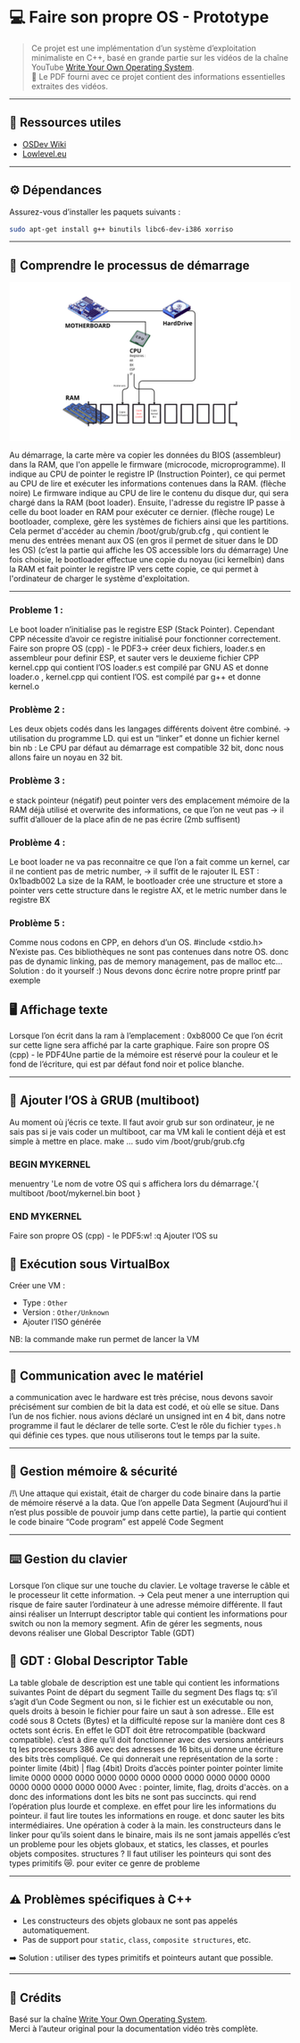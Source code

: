 
# 💻 Faire son propre OS - Prototype

> Ce projet est une implémentation d’un système d’exploitation minimaliste en C++, basé en grande partie sur les vidéos de la chaîne YouTube [Write Your Own Operating System](https://www.youtube.com/@writeyourownoperatingsystem).  
> 📄 Le PDF fourni avec ce projet contient des informations essentielles extraites des vidéos.

---

## 🔗 Ressources utiles

- [OSDev Wiki](https://wiki.osdev.org/)
- [Lowlevel.eu](https://wiki.osdev.org/Low_Level_Programming)

---

## ⚙️ Dépendances

Assurez-vous d’installer les paquets suivants :

```bash
sudo apt-get install g++ binutils libc6-dev-i386 xorriso
```

---

## 🧠 Comprendre le processus de démarrage

![alt text](RAM.png)

Au démarrage, la carte mère va copier les données du BIOS (assembleur) dans la RAM, que l'on appelle le firmware
(microcode, microprogramme). Il indique au CPU de pointer le registre IP (Instruction Pointer), ce qui permet au CPU de
lire et exécuter les informations contenues dans la RAM. (flèche noire)
Le firmware indique au CPU de lire le contenu du disque dur, qui sera chargé dans la RAM (boot loader). Ensuite, l'adresse
du registre IP passe à celle du boot loader en RAM pour exécuter ce dernier. (flèche rouge)
Le bootloader, complexe, gère les systèmes de fichiers ainsi que les partitions. Cela permet d'accéder au chemin
/boot/grub/grub.cfg , qui contient le menu des entrées menant aux OS (en gros il permet de situer dans le DD les OS) (c’est
la partie qui affiche les OS accessible lors du démarrage)
Une fois choisie, le bootloader effectue une copie du noyau (ici kernelbin) dans la RAM et fait pointer le registre IP vers
cette copie, ce qui permet à l'ordinateur de charger le système d'exploitation.

---

### Probleme 1 :

Le boot loader n’initialise pas le registre ESP (Stack Pointer). Cependant CPP nécessite d’avoir ce registre initialisé pour
fonctionner correctement.
Faire son propre OS (cpp) - le PDF3→ créer deux fichiers, loader.s en assembleur pour definir ESP, et sauter vers le deuxieme fichier CPP kernel.cpp qui
contient l’OS
loader.s est compilé par GNU AS et donne loader.o , kernel.cpp qui contient l’OS.
est compilé par g++ et donne kernel.o

### Problème 2 :

Les deux objets codés dans les langages différents doivent être combiné.
→ utilisation du programme LD. qui est un “linker” et donne un fichier kernel bin
nb : Le CPU par défaut au démarrage est compatible 32 bit, donc nous allons faire un noyau en 32 bit.

### Problème 3 :

e stack pointeur (négatif) peut pointer vers des emplacement mémoire de la RAM déjà utilisé et overwrite des informations,
ce que l’on ne veut pas
→ il suffit d’allouer de la place afin de ne pas écrire (2mb suffisent)

### Problème 4 :

Le boot loader ne va pas reconnaitre ce que l’on a fait comme un kernel, car il ne contient pas de metric number,
→ il suffit de le rajouter
IL EST : 0x1badb002
La size de la RAM, le bootloader crée une structure et store a pointer vers cette structure dans le registre AX, et le metric
number dans le registre BX

### Problème 5 :

Comme nous codons en CPP, en dehors d’un OS.
#include <stdio.h>
N’existe pas. Ces bibliothèques ne sont pas contenues dans notre OS.
donc pas de dynamic linking, pas de memory management, pas de malloc etc…
Solution : do it yourself :)
Nous devons donc écrire notre propre printf par exemple

## 🖥️ Affichage texte

Lorsque l’on écrit dans la ram à l’emplacement : 0xb8000
Ce que l’on écrit sur cette ligne sera affiché par la carte graphique.
Faire son propre OS (cpp) - le PDF4Une partie de la mémoire est réservé pour la couleur et le fond de l’écriture, qui est par défaut fond noir et police blanche.

---

## 🔧 Ajouter l’OS à GRUB (multiboot)

Au moment où j’écris ce texte. Il faut avoir grub sur son ordinateur, je ne sais pas si je vais coder un multiboot, car ma VM kali
le contient déjà et est simple à mettre en place.
make …
sudo vim /boot/grub/grub.cfg
### BEGIN MYKERNEL ###
menuentry 'Le nom de votre OS qui s affichera lors du démarrage.'{
multiboot /boot/mykernel.bin
boot
}
### END MYKERNEL ###
Faire son propre OS (cpp) - le PDF5:w!
:q
Ajouter l’OS su

## 🧪 Exécution sous VirtualBox

Créer une VM :
- Type : `Other`
- Version : `Other/Unknown`
- Ajouter l’ISO générée

NB: la commande make run permet de lancer la VM

---

## 📡 Communication avec le matériel

a communication avec le hardware est très précise, nous devons savoir précisément sur combien de bit la data est codé, et
où elle se situe.
Dans l’un de nos fichier. nous avions déclaré un unsigned int en 4 bit, dans notre programme il faut le déclarer de telle sorte.
C’est le rôle du fichier `types.h` qui définie ces types. que nous utiliserons tout le temps par la suite.

---

## 📂 Gestion mémoire & sécurité

/!\ Une attaque qui existait, était de charger du code binaire dans la partie de mémoire réservé a la data. Que l’on appelle Data
Segment (Aujourd’hui il n’est plus possible de pouvoir jump dans cette partie), la partie qui contient le code binaire “Code
program” est appelé Code Segment 

---

## ⌨️ Gestion du clavier

Lorsque l’on clique sur une touche du clavier. Le voltage traverse le câble et le processeur lit cette information.
→ Cela peut mener a une interruption qui risque de faire sauter l’ordinateur à une adresse mémoire différente.
Il faut ainsi réaliser un Interrupt descriptor table qui contient les informations pour switch ou non la memory segment.
Afin de gérer les segments, nous devons réaliser une Global Descriptor Table (GDT)

## 🧩 GDT : Global Descriptor Table

La table globale de description est une table qui contient les informations suivantes
Point de départ du segment
Taille du segment
Des flags tq: s’il s’agit d’un Code Segment ou non, si le fichier est un exécutable ou non, quels droits à besoin le fichier
pour faire un saut à son adresse..
Elle est codé sous 8 Octets (Bytes) et la difficulté repose sur la manière dont ces 8 octets sont écris. En effet le GDT doit être
retrocompatible (backward compatible). c’est à dire qu’il doit fonctionner avec des versions antérieurs tq les processeurs 386
avec des adresses de 16 bits,ui donne une écriture des bits très compliqué.
Ce qui donnerait une représentation de la sorte :
pointer limite (4bit) | flag
(4bit) Droits d’accès pointer pointer pointer limite limite
0000 0000 0000 0000 0000 0000 0000 0000 0000 0000 0000 0000 0000 0000 0000 0000
Avec : pointer, limite, flag, droits d'accès.
on a donc des informations dont les bits ne sont pas succincts. qui rend l’opération plus lourde et complexe. en effet pour lire
les informations du pointeur. il faut lire toutes les informations en rouge. et donc sauter les bits intermédiaires. Une opération à
coder à la main.
les constructeurs dans le linker pour qu’ils soient dans le binaire, mais ils ne sont jamais appellés
c’est un probleme pour les objets globaux, et statics, les classes, et pourles objets composites. structures ?
Il faut utiliser les pointeurs qui sont des types primitifs 😿. pour eviter ce genre de probleme

---

## ⚠️ Problèmes spécifiques à C++

- Les constructeurs des objets globaux ne sont pas appelés automatiquement.
- Pas de support pour `static`, `class`, `composite structures`, etc.

➡️ Solution : utiliser des types primitifs et pointeurs autant que possible.

---

## 📎 Crédits

Basé sur la chaîne [Write Your Own Operating System](https://www.youtube.com/@writeyourownoperatingsystem).  
Merci à l’auteur original pour la documentation vidéo très complète.
